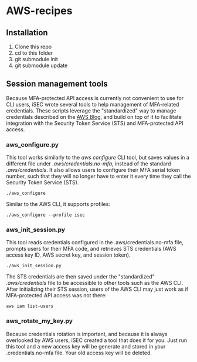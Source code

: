 # AWS-recipes

## Installation

1. Clone this repo
1. cd to this folder
1. git submodule init
1. git submodule update

## Session management tools

Because MFA-protected API access is currently not convenient to use for CLI
users, iSEC wrote several tools to help management of MFA-related credentials.
These scripts leverage the "standardized" way to manage credentials described
on the [AWS
Blog](http://blogs.aws.amazon.com/security/post/Tx3D6U6WSFGOK2H/A-New-and-Standardized-Way-to-Manage-Credentials-in-the-AWS-SDKs),
and build on top of it to facilitate integration with the Security Token
Service (STS) and MFA-protected API access.

### aws_configure.py

This tool works similarly to the _aws configure_ CLI tool, but saves values in
a different file under _.aws/credentials.no-mfa_, instead of the standard
_.aws/credentials_. It also allows users to configure their MFA serial token
number, such that they will no longer have to enter it every time they call the
Security Token Service (STS).

    ./aws_configure

Similar to the AWS CLI, it supports profiles:

    ./aws_configure --profile isec

### aws_init_session.py

This tool reads credentials configured in the .aws/credentials.no-mfa file,
prompts users for their MFA code, and retrieves STS credentials (AWS access key
ID, AWS secret key, and session token).

    ./aws_init_session.py

The STS credentials are then saved under the "standardized" _.aws/credentials_
file to be accessible to other tools such as the AWS CLI. After initializing
their STS session, users of the AWS CLI may just work as if MFA-protected API
access was not there:

    aws iam list-users

### aws_rotate_my_key.py

Because credentials rotation is important, and because it is always overlooked
by AWS users, iSEC created a tool that does it for you. Just run this tool and
a new access key will be generate and stored in your .credentials.no-mfa file.
Your old access key will be deleted.

